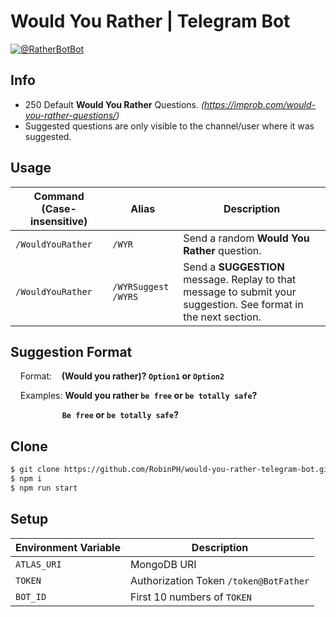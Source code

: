 # Would You Rather | Telegram Bot

[![@RatherBotBot](https://i.imgur.com/sFWzmgz.png)](https://t.me/RatherBotBot)

## Info
- 250 Default **Would You Rather** Questions. _(https://improb.com/would-you-rather-questions/)_
- Suggested questions are only visible to the channel/user where it was suggested.

## Usage
| Command (Case-insensitive) | Alias                 | Description                                                                                                                                                                                                                                                  |
|----------------------------|-----------------------|--------------------------------------------------------------------------------------------------------------------------------------------------------------------------------------------------------------------------------------------------------------|
| `/WouldYouRather`          | `/WYR`                | Send a random **Would You Rather** question.                                                                                                                                                                                                                 |
| `/WouldYouRather`          | `/WYRSuggest` `/WYRS` | Send a **SUGGESTION** message. Replay to that message to submit your suggestion. See format in the next section.   |                                          |
## Suggestion Format
&nbsp;&nbsp;&nbsp;&nbsp;Format:&nbsp;&nbsp;&nbsp; **(Would you rather)? `Option1` or `Option2`**

&nbsp;&nbsp;&nbsp;&nbsp;Examples: **Would you rather `be free` or `be totally safe`?**

&nbsp;&nbsp;&nbsp;&nbsp;&nbsp;&nbsp;&nbsp;&nbsp;&nbsp;&nbsp;&nbsp;&nbsp;&nbsp;&nbsp;&nbsp;&nbsp;&nbsp;&nbsp;&nbsp;&nbsp; **`Be free` or `be totally safe`?**

## Clone
```sh
$ git clone https://github.com/RobinPH/would-you-rather-telegram-bot.git
$ npm i
$ npm run start
```

## Setup
| Environment Variable                 | Description      |
| -------------------- | --------- | 
| `ATLAS_URI`         | MongoDB URI  | 
| `TOKEN`         | Authorization Token `/token@BotFather`  | 
| `BOT_ID`  | First 10 numbers of `TOKEN`  |
